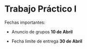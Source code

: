 # Trabajo Práctico I

Fechas importantes:

+ Anuncio de grupos **10 de Abril**

+ Fecha limite de entrega **30 de Abril**
